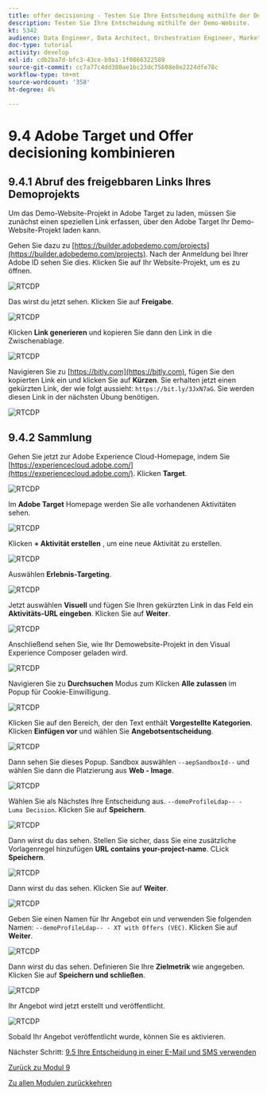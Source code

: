 ```yaml
---
title: offer decisioning - Testen Sie Ihre Entscheidung mithilfe der Demowebsite.
description: Testen Sie Ihre Entscheidung mithilfe der Demo-Website.
kt: 5342
audience: Data Engineer, Data Architect, Orchestration Engineer, Marketer
doc-type: tutorial
activity: develop
exl-id: cdb2ba7d-bfc3-43ce-b9a1-1f0866322589
source-git-commit: cc7a77c4dd380ae1bc23dc75608e8e2224dfe78c
workflow-type: tm+mt
source-wordcount: '358'
ht-degree: 4%

---
```


# 9.4 Adobe Target und Offer decisioning kombinieren

## 9.4.1 Abruf des freigebbaren Links Ihres Demoprojekts

Um das Demo-Website-Projekt in Adobe Target zu laden, müssen Sie zunächst einen speziellen Link erfassen, über den Adobe Target Ihr Demo-Website-Projekt laden kann.

Gehen Sie dazu zu [https://builder.adobedemo.com/projects](https://builder.adobedemo.com/projects). Nach der Anmeldung bei Ihrer Adobe ID sehen Sie dies. Klicken Sie auf Ihr Website-Projekt, um es zu öffnen.

![RTCDP](./images/builder1.png)

Das wirst du jetzt sehen. Klicken Sie auf **Freigabe**.

![RTCDP](./images/builder2.png)

Klicken **Link generieren** und kopieren Sie dann den Link in die Zwischenablage.

![RTCDP](./images/builder3.png)

Navigieren Sie zu [https://bitly.com](https://bitly.com), fügen Sie den kopierten Link ein und klicken Sie auf **Kürzen**. Sie erhalten jetzt einen gekürzten Link, der wie folgt aussieht: `https://bit.ly/3JxN7aG`. Sie werden diesen Link in der nächsten Übung benötigen.

![RTCDP](./images/builder4.png)

## 9.4.2 Sammlung

Gehen Sie jetzt zur Adobe Experience Cloud-Homepage, indem Sie [https://experiencecloud.adobe.com/](https://experiencecloud.adobe.com/). Klicken **Target**.

![RTCDP](../module6/images/excl.png)

Im **Adobe Target** Homepage werden Sie alle vorhandenen Aktivitäten sehen.

![RTCDP](../module6/images/exclatov.png)

Klicken **+ Aktivität erstellen** , um eine neue Aktivität zu erstellen.

![RTCDP](../module6/images/exclatcr.png)

Auswählen **Erlebnis-Targeting**.

![RTCDP](./images/exclatcrxt.png)

Jetzt auswählen **Visuell** und fügen Sie Ihren gekürzten Link in das Feld ein **Aktivitäts-URL eingeben**. Klicken Sie auf **Weiter**.

![RTCDP](./images/exclatcrxt1.png)

Anschließend sehen Sie, wie Ihr Demowebsite-Projekt in den Visual Experience Composer geladen wird.

![RTCDP](./images/vec1.png)

Navigieren Sie zu **Durchsuchen** Modus zum Klicken **Alle zulassen** im Popup für Cookie-Einwilligung.

![RTCDP](./images/vec2.png)

Klicken Sie auf den Bereich, der den Text enthält **Vorgestellte Kategorien**. Klicken **Einfügen vor** und wählen Sie **Angebotsentscheidung**.

![RTCDP](./images/vec3.png)

Dann sehen Sie dieses Popup. Sandbox auswählen `--aepSandboxId--` und wählen Sie dann die Platzierung aus **Web - Image**.

![RTCDP](./images/vec4.png)

Wählen Sie als Nächstes Ihre Entscheidung aus. `--demoProfileLdap-- - Luma Decision`. Klicken Sie auf **Speichern**.

![RTCDP](./images/vec5.png)

Dann wirst du das sehen. Stellen Sie sicher, dass Sie eine zusätzliche Vorlagenregel hinzufügen **URL** **contains** **your-project-name**. CLick **Speichern**.

![RTCDP](./images/vec6.png)

Dann wirst du das sehen. Klicken Sie auf **Weiter**.

![RTCDP](./images/vec7.png)

Geben Sie einen Namen für Ihr Angebot ein und verwenden Sie folgenden Namen: `--demoProfileLdap-- - XT with Offers (VEC)`. Klicken Sie auf **Weiter**.

![RTCDP](./images/vec8.png)

Dann wirst du das sehen. Definieren Sie Ihre **Zielmetrik** wie angegeben. Klicken Sie auf **Speichern und schließen**.

![RTCDP](./images/vec9.png)

Ihr Angebot wird jetzt erstellt und veröffentlicht.

![RTCDP](./images/vec10.png)

Sobald Ihr Angebot veröffentlicht wurde, können Sie es aktivieren.

Nächster Schritt: [9.5 Ihre Entscheidung in einer E-Mail und SMS verwenden](./ex5.md)

[Zurück zu Modul 9](./offer-decisioning.md)

[Zu allen Modulen zurückkehren](./../../overview.md)
